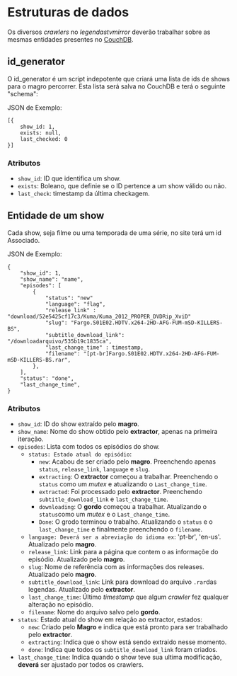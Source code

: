 # Estruturas de dados

Os diversos *crawlers* no *legendastvmirror* deverão trabalhar sobre as mesmas entidades
presentes no [CouchDB](http://couchdb.apache.org/).

## id_generator

O id_generator é um script indepotente que criará uma lista de ids de shows
para o magro percorrer. Esta lista será salva no CouchDB e terá o seguinte "schema":

JSON de Exemplo:

    [{
        show_id: 1,
        exists: null,
        last_checked: 0 
    }]

### Atributos
 - `show_id`: ID que identifica um show.
 - `exists`: Boleano, que definie se o ID pertence a um show válido ou não.
 - `last_check`: timestamp da última checkagem.

## Entidade de um show

Cada show, seja filme ou uma temporada de uma série, no site terá um id Associado.

JSON de Exemplo:

    {
        "show_id": 1,
        "show_name": "name",
        "episodes": [
            {
                "status": "new"
                "language": "flag",
                "release_link" : "download/52e5425cf17c3/Kuma/Kuma_2012_PROPER_DVDRip_XviD"
                "slug": "Fargo.S01E02.HDTV.x264-2HD-AFG-FUM-mSD-KILLERS-BS",
                "subtitle_download_link": "/downloadarquivo/535b19c1835ca",
                "last_change_time" : timestamp,
                "filename": "[pt-br]Fargo.S01E02.HDTV.x264-2HD-AFG-FUM-mSD-KILLERS-BS.rar",
            },
        ],
        "status": "done",
        "last_change_time",
    }

### Atributos

- `show_id`: ID do show extraído pelo **magro**.
- `show_name`: Nome do show obtido pelo **extractor**, apenas na primeira iteração.
- `episodes`: Lista com todos os episódios do show.
    - `status: Estado atual do episódio`:
        - `new`: Acabou de ser criado pelo **magro**. Preenchendo apenas `status`, `release_link`, `language` e `slug`.
        - `extracting`: O **extractor** começou a trabalhar. Preenchendo o `status` como um *mutex* e atualizando o `Last_change_time`.
        - `extracted`: Foi processado pelo **extractor**. Preenchendo `subtitle_download_link` e `last_change_time`.
        - `downloading`: O **gordo** começou a trabalhar. Atualizando o `status`como um *mutex* e o `Last_change_time`.
        - `Done`: O grodo terminou o trabalho. Atualizando o `status` e o `last_change_time` e finalmente preenchendo o `filename`.
    - `language: Deverá ser a abreviação do idioma ex`: 'pt-br', 'en-us'. Atualizado pelo **magro**.
    - `release_link`: Link para a página que contem o as informaçõe do episódio. Atualizado pelo **magro**.
    - `slug`: Nome de referência com as informações dos releases. Atualizado pelo **magro**.
    - `subtitle_download_link`: Link para download do arquivo `.rar`das legendas. Atualizado pelo **extractor**.
    - `last_change_time`: Último *timestamp* que algum *crawler* fez qualquer alteração no episódio.
    - `filename`: Nome do arquivo salvo pelo **gordo**.
- `status`: Estado atual do show em relação ao extractor, estados:
    - `new`: Criado pelo **Magro** e indica que está pronto para ser trabalhado pelo **extractor**.
    - `extracting`: Indica que o show está sendo extraido nesse momento.
    - `done`: Indica que todos os `subtitle_download_link` foram criados.
- `last_change_time`: Indica quando o show teve sua ultima modificação, **deverá** ser ajustado por todos os crawlers.
